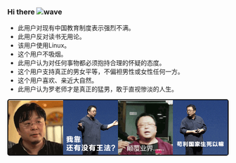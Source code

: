 ### Hi there ![wave](https://github.githubassets.com/images/icons/emoji/unicode/1f44b.png)

- 此用户对现有中国教育制度表示强烈不满。
- 此用户反对读书无用论。
- 该用户使用Linux。
- 这个用户不吸烟。
- 此用户认为对任何事物都必须抱持合理的怀疑的态度。
- 这个用户支持真正的男女平等，不偏袒男性或女性任何一方。
- 这个用户喜欢、亲近大自然。
- 此用户认为罗老师才是真正的猛男，敢于直视惨淡的人生。

<div style="  border-radius:5px;display: table-cell;
		vertical-align: middle;
		text-align: center;
		border:2px solid #000;display: flex;
        justify-content: center;
        align-items: center; ">
<img src="./img/JohnRomero01.gif" alt="" style=" width: 25%;  ">
<img src="./img/JohnRomero02.gif" alt="" style=" width: 25%; ">
<img src="./img/JohnRomero03.gif" alt="" style=" width: 25%; ">
<img src="./img/JohnRomero04.gif" alt="" style=" width: 25%; ">
</div>

 